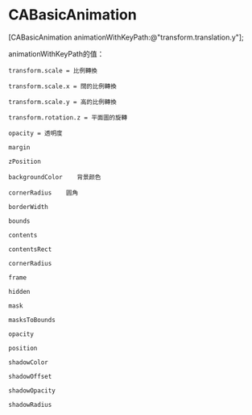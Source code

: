 # CABasicAnimation

[CABasicAnimation animationWithKeyPath:@"transform.translation.y"];

animationWithKeyPath的值：

    transform.scale = 比例轉換

    transform.scale.x = 闊的比例轉換

    transform.scale.y = 高的比例轉換

    transform.rotation.z = 平面圖的旋轉

    opacity = 透明度

    margin

    zPosition

    backgroundColor    背景颜色

    cornerRadius    圆角

    borderWidth

    bounds

    contents

    contentsRect

    cornerRadius

    frame

    hidden

    mask

    masksToBounds

    opacity

    position

    shadowColor

    shadowOffset

    shadowOpacity

    shadowRadius